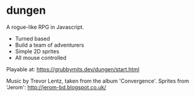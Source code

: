 # dungen

A rogue-like RPG in Javascript.
- Turned based
- Build a team of adventurers
- Simple 2D sprites
- All mouse controlled

Playable at: https://grubbymits.dev/dungen/start.html

Music by Trevor Lentz, taken from the album 'Convergence'.
Sprites from 'Jerom': http://jerom-bd.blogspot.co.uk/
